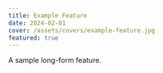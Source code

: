 ```yaml
---
title: Example Feature
date: 2024-02-01
cover: /assets/covers/example-feature.jpg
featured: true
---
```

A sample long-form feature.
